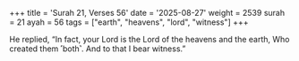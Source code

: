 +++
title = 'Surah 21, Verses 56'
date = '2025-08-27'
weight = 2539
surah = 21
ayah = 56
tags = ["earth", "heavens", "lord", "witness"]
+++

He replied, “In fact, your Lord is the Lord of the heavens and the earth, Who created them ˹both˺. And to that I bear witness.”
